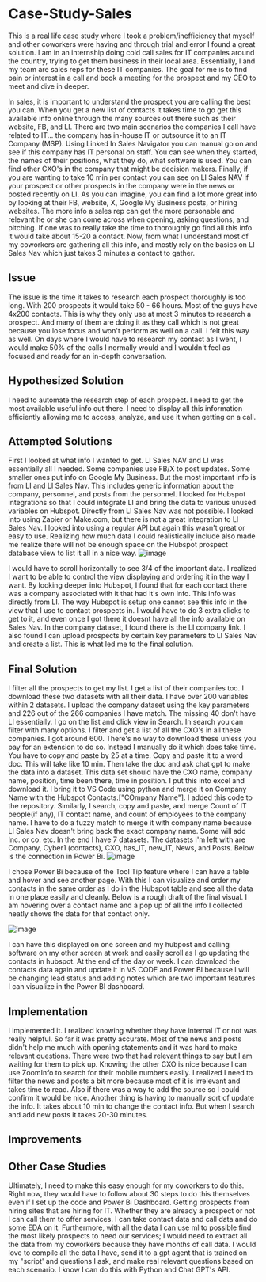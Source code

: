 # Case-Study-Sales

This is a real life case study where I took a problem/inefficiency that myself and other coworkers were having and through trial and error I found a great solution. I am in an internship doing cold call sales for IT companies around the country, trying to get them business in their local area. Essentially, I and my team are sales reps for these IT companies. The goal for me is to find pain or interest in a call and book a meeting for the prospect and my CEO to meet and dive in deeper. 

In sales, it is important to understand the prospect you are calling the best you can. When you get a new list of contacts it takes time to go get this available info online through the many sources out there such as their website, FB, and LI. 
There are two main scenarios the companies I call have related to IT... the company has in-house IT or outsource it to an IT Company (MSP). Using Linked In Sales Navigator you can manual go on and see if this company has IT personal on staff. You can see when they started, the names of their positions, what they do, what software is used. You can find other CXO's in the company that might be decision makers. Finally, if you are wanting to take 10 min per contact you can see on LI Sales NAV if your prospect or other prospects in the company were in the news or posted recently on LI. 
As you can imagine, you can find a lot more great info by looking at their FB, website, X, Google My Business posts, or hiring websites.
The more info a sales rep can get the more personable and relevant he or she can come across when opening, asking questions, and pitching. If one was to really take the time to thoroughly go find all this info it would take about 15-20 a contact. 
Now, from what I understand most of my coworkers are gathering all this info, and mostly rely on the basics on LI Sales Nav which just takes 3 minutes a contact to gather. 

## Issue

The issue is the time it takes to research each prospect thoroughly is too long. With 200 prospects it would take 50 - 66 hours. Most of the guys have 4x200 contacts. This is why they only use at most 3 minutes to research a prospect. And many of them are doing it as they call which is not great because you lose focus and won't perform as well on a call. I felt this way as well. On days where I would have to research my contact as I went, I would make 50% of the calls I normally would and I wouldn't feel as focused and ready for an in-depth conversation. 

## Hypothesized Solution

I need to automate the research step of each prospect. I need to get the most available useful info out there. I need to display all this information efficiently allowing me to access, analyze, and use it when getting on a call. 

## Attempted Solutions

First I looked at what info I wanted to get. LI Sales NAV and LI was essentially all I needed. Some companies use FB/X to post updates. Some smaller ones put info on Google My Business. But the most important info is from LI and LI Sales Nav. This includes generic information about the company, personnel, and posts from the personnel. 
I looked for Hubspot integrations so that I could integrate LI and bring the data to various unused variables on Hubspot. Directly from LI Sales Nav was not possible. 
I looked into using Zapier or Make.com, but there is not a great integration to LI Sales Nav. I looked into using a regular API but again this wasn't great or easy to use.
Realizing how much data I could realistically include also made me realize there will not be enough space on the Hubspot prospect database view to list it all in a nice way.
![image](https://github.com/user-attachments/assets/5635709e-a579-43bc-b384-cc9602be1b0c)

I would have to scroll horizontally to see 3/4 of the important data. I realized I want to be able to control the view displaying and ordering it in the way I want. 
By looking deeper into Hubspot, I found that for each contact there was a company associated with it that had it's own info. This info was directly from LI. The way Hubspot is setup one cannot see this info in the view that I use to contact prospects in. I would have to do 3 extra clicks to get to it, and even once I got there it doesnt have all the info available on Sales Nav. In the company dataset, I found there is the LI company link. I also found I can upload prospects by certain key parameters to LI Sales Nav and create a list. This is what led me to the final solution. 

## Final Solution

I filter all the prospects to get my list. I get a list of their companies too. I download these two datasets with all their data. I have over 200 variables within 2 datasets. 
I upload the company dataset using the key parameters and 226 out of the 266 companies I have match. The missing 40 don't have LI essentially. I go on the list and click view in Search. In search you can filter with many options. 
I filter and get a list of all the CXO's in all these companies. I got around 600. There's no way to download these unless you pay for an extension to do so. Instead I manually do it which does take time. You have to copy and paste by 25 at a time. Copy and paste it to a word doc. This will take like 10 min. Then take the doc and ask chat gpt to make the data into a dataset. This data set should have the CXO name, company name, position, time been there, time in position. I put this into excel and download it. I bring it to VS Code using python and merge it on Company Name with the Hubspot Contacts.["COmpany Name"]. I added this code to the repository. 
Similarly, I search, copy and paste, and merge Count of IT people(if any), IT contact name, and count of employees to the company name. I have to do a fuzzy match to merge it with company name because LI Sales Nav doesn't bring back the exact company name. Some will add Inc. or co. etc. 
In the end I have 7 datasets. The datasets I'm left with are Company, Cyber1 (contacts), CXO, has_IT, new_IT, News, and Posts.
Below is the connection in Power Bi. 
![image](https://github.com/user-attachments/assets/da87b847-9bf9-408e-95a2-24abff2af8c8)

I chose Power Bi because of the Tool Tip feature where I can have a table and hover and see another page. With this I can visualize and order my contacts in the same order as I do in the Hubspot table and see all the data in one place easily and cleanly. Below is a rough draft of the final visual. I am hovering over a contact name and a pop up of all the info I collected neatly shows the data for that contact only.

![image](https://github.com/user-attachments/assets/c9d575c5-d980-4d6f-ae99-09c36bade338)

I can have this displayed on one screen and my hubpost and calling software on my other screen at work and easily scroll as I go updating the contacts in hubspot. 
At the end of the day or week. I can download the contacts data again and update it in VS CODE and Power BI because I will be changing lead status and adding notes which are two important features I can visualize in the Power BI dashboard.

## Implementation

I implemented it. I realized knowing whether they have internal IT or not was really helpful. So far it was pretty accurate. Most of the news and posts didn't help me much with opening statements and it was hard to make relevant questions. There were two that had relevant things to say but I am waiting for them to pick up. Knowing the other CXO is nice because I can use ZoomInfo to search for their mobile numbers easily. 
I realized I need to filter the news and posts a bit more because most of it is irrelevant and takes time to read. Also if there was a way to add the source so I could confirm it would be nice. 
Another thing is having to manually sort of update the info. It takes about 10 min to change the contact info. But when I search and add new posts it takes 20-30 minutes. 

## Improvements

## Other Case Studies 

Ultimately, I need to make this easy enough for my coworkers to do this. Right now, they would have to follow about 30 steps to do this themselves even if I set up the code and Power Bi Dashboard.
Getting prospects from hiring sites that are hiring for IT. Whether they are already a prospect or not I can call them to offer services. 
I can take contact data and call data and do some EDA on it. Furthermore, with all the data I can use ml to possible find the most likely prospects to need our services; I would need to extract all the data from my coworkers because they have months of call data. 
I would love to compile all the data I have, send it to a gpt agent that is trained on my "script' and questions I ask, and make real relevant questions based on each scenario. I know I can do this with Python and Chat GPT's API. 

